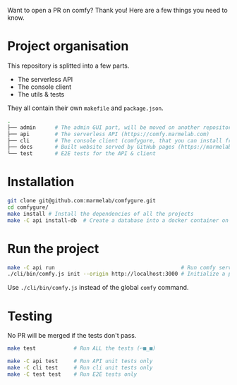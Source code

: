 Want to open a PR on comfy? Thank you! Here are a few things you need to know.

# Project organisation
This repository is splitted into a few parts.

- The serverless API
- The console client
- The utils & tests

They all contain their own `makefile` and `package.json`.

```bash
.
├── admin      # The admin GUI part, will be moved on another repository soon
├── api        # The serverless API (https://comfy.marmelab.com)
├── cli        # The console client (comfygure, that you can install from npm)
├── docs       # Built website served by GitHub pages (https://marmelab.com/comfygure)
└── test       # E2E tests for the API & client
```

# Installation

```bash
git clone git@github.com:marmelab/comfygure.git
cd comfygure/
make install # Install the dependencies of all the projects
make -C api install-db  # Create a database into a docker container on port 5432
```

# Run the project

```bash
make -C api run                                        # Run comfy server API on port 3000
./cli/bin/comfy.js init --origin http://localhost:3000 # Initialize a project on the local API
```

Use `./cli/bin/comfy.js` instead of the global `comfy` command.

# Testing

No PR will be merged if the tests don't pass.

```bash
make test            # Run ALL the tests (⌐■_■)

make -C api test     # Run API unit tests only
make -C cli test     # Run cli unit tests only
make -C test test    # Run E2E tests only
```
